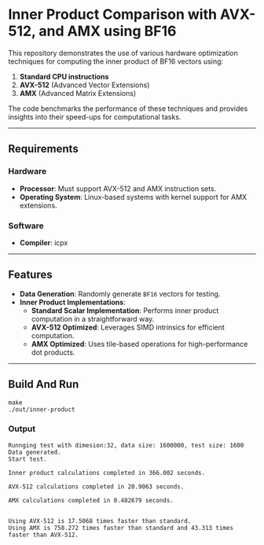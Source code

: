 # Inner Product Comparison with AVX-512, and AMX using BF16

This repository demonstrates the use of various hardware optimization techniques for computing the inner product of BF16 vectors using:
1. **Standard CPU instructions**
2. **AVX-512** (Advanced Vector Extensions)
3. **AMX** (Advanced Matrix Extensions)

The code benchmarks the performance of these techniques and provides insights into their speed-ups for computational tasks.

---

## Requirements

### Hardware
- **Processor**: Must support AVX-512 and AMX instruction sets.
- **Operating System**: Linux-based systems with kernel support for AMX extensions.

### Software
- **Compiler**: icpx

---

## Features
- **Data Generation**: Randomly generate `BF16` vectors for testing.
- **Inner Product Implementations**:
  - **Standard Scalar Implementation**: Performs inner product computation in a straightforward way.
  - **AVX-512 Optimized**: Leverages SIMD intrinsics for efficient computation.
  - **AMX Optimized**: Uses tile-based operations for high-performance dot products.

---

## Build And Run

```
make
./out/inner-product
```

### Output
```
Runnging test with dimesion:32, data size: 1600000, test size: 1600
Data generated.
Start test.

Inner product calculations completed in 366.002 seconds.

AVX-512 calculations completed in 20.9063 seconds.

AMX calculations completed in 0.482679 seconds.


Using AVX-512 is 17.5068 times faster than standard.
Using AMX is 758.272 times faster than standard and 43.313 times faster than AVX-512.


```


